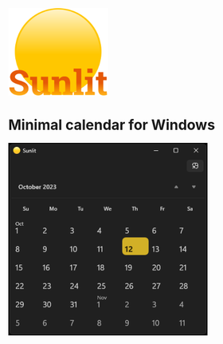 <img src="./Sunlit/Assets/Banner.svg" width="200">

# Minimal calendar for Windows

<img src="./Sunlit/Assets/Screenshot.png" width="400">
